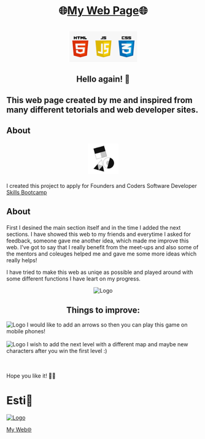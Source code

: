 <div align="center">
  
# 🌐[My Web Page](https://estishi87.github.io/CatchMeIfYouCan/)🌐
<br >

<!--MAIN PIC -->
<div align="center">
    <img src="images/HTMLCSSJS.png" width="180" height="80">
  </a>

## Hello again! 👋<br > 
## <p align="left">This web page created by me and inspired from many different tetorials and web developer sites.<br > </p>
  ## <p align="left">About</p>

#### <a> <img src="images/FAC.JPG" width="80" height="80">
  </a> <p align="left">I created this project to apply for Founders and Coders Software Developer [Skills Bootcamp](https://www.foundersandcoders.com/learn/)<br > </p>
  ## <p align="left">About</p> 

<p align="left">First I desined the main section itself and in the time I added the next sections.
I have showed this web to my friends and everytime I asked for feedback, someone gave me another idea, which made me improve this web.
I've got to say that I really benefit from the meet-ups and also some of the mentors and coleuges helped me and gave me some more ideas which really helps!
  
</div> 

<p align="left">I have tried to make this web as uniqe as possible and played around with some different functions I have leart on my progress.<p align="left">
<!-- Moving Letters Pic -->
<div align="center">
    <img src="images/grid.JPG" alt="Logo" width="500" height="80">
  </a>

## Things to improve: <br >
<div align="left">
    <img src="images/icecream1.jpg" alt="Logo" width="25" height="25">
  </a> I would like to add an arrows so then you can play this game on mobile phones! <br ><br >
<img src="images/icecream1.jpg" alt="Logo" width="25" height="25">
  </a> I wish to add the next level with a different map and maybe new characters after you win the first level :) <br >
<br ><br >

Hope you like it! 🙌🏻

# Esti🎀<br />
<!-- PIC OF ME --> <div align="left">
  <a href="https://estishi87.github.io/EstiShi/">
    <img src="images/lisa3.png" alt="Logo" width="80" height="80">
  </a> <br >
  
[My Web🌐](https://estishi87.github.io/EstiShi/)
<br >
